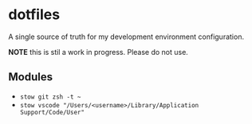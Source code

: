 # dotfiles

A single source of truth for my development environment configuration.

**NOTE** this is stil a work in progress. Please do not use.

## Modules
- `stow git zsh -t ~`
- `stow vscode "/Users/<username>/Library/Application Support/Code/User"`